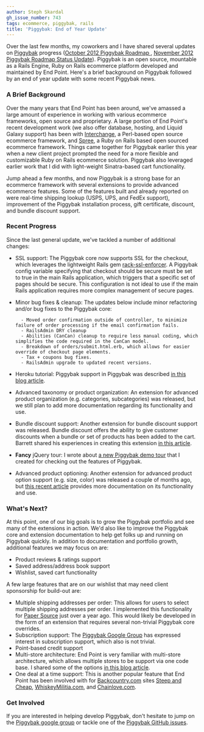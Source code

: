 ```yaml
---
author: Steph Skardal
gh_issue_number: 743
tags: ecommerce, piggybak, rails
title: 'Piggybak: End of Year Update'
---
```


Over the last few months, my coworkers and I have shared several updates on [Piggybak](http://www.piggybak.org/) progress ([October 2012 Piggybak Roadmap ](http://blog.endpoint.com/2012/10/piggybak-roadmap.html), [November 2012 Piggybak Roadmap Status Update](http://blog.endpoint.com/2012/11/piggybak-roadmap-status-update.html)).  Piggybak is an open source, mountable as a Rails Engine, Ruby on Rails ecommerce platform developed and maintained by End Point. Here's a brief background on Piggybak followed by an end of year update with some recent Piggybak news.

### A Brief Background

Over the many years that End Point has been around, we've amassed a large amount of experience in working with various ecommerce frameworks, open source and proprietary. A large portion of End Point's recent development work (we also offer database, hosting, and Liquid Galaxy support) has been with [Interchange](http://www.icdevgroup.org/), a Perl-based open source ecommerce framework, and [Spree](http://spreecommerce.com/), a Ruby on Rails based open sourced ecommerce framework. Things came together for Piggybak earlier this year when a new client project prompted the need for a more flexible and customizable Ruby on Rails ecommerce solution. Piggybak also leveraged earlier work that I did with light-weight Sinatra-based cart functionality.

Jump ahead a few months, and now Piggybak is a strong base for an ecommerce framework with several extensions to provide advanced ecommerce features. Some of the features built and already reported on were real-time shipping lookup (USPS, UPS, and FedEx support), improvement of the Piggybak installation process, gift certificate, discount, and bundle discount support.

### Recent Progress

Since the last general update, we've tackled a number of additional changes:

- SSL support: The Piggybak core now supports SSL for the checkout, which leverages the lightweight Rails gem [rack-ssl-enforcer](https://github.com/tobmatth/rack-ssl-enforcer). A Piggybak config variable specifying that checkout should be secure must be set to true in the main Rails application, which triggers that a specific set of pages should be secure. This configuration is not ideal to use if the main Rails application requires more complex management of secure pages.
- Minor bug fixes &amp; cleanup: The updates below include minor refactoring and/or bug fixes to the Piggybak core:

        - Moved order confirmation outside of controller, to minimize failure of order processing if the email confirmation fails.
        - RailsAdmin DRY cleanup
        - Abilities (CanCan) cleanup to require less manual coding, which simplifies the code required in the CanCan model.
        - Breakdown of orders/submit.html.erb, which allows for easier override of checkout page elements.
        - Tax + coupons bug fixes.
        - RailsAdmin upgrade to updated recent versions.

- Heroku tutorial: Piggybak support in Piggybak was described [in this blog article](http://blog.endpoint.com/2012/11/piggybak-on-heroku.html).
- Advanced taxonomy or product organization: An extension for advanced product organization (e.g. categories, subcategories) was released, but we still plan to add more documentation regarding its functionality and use.
- Bundle discount support: Another extension for bundle discount support was released. Bundle discount offers the ability to give customer discounts when a bundle or set of products has been added to the cart. Barrett shared his experiences in creating this extension [in this article](http://blog.endpoint.com/2012/12/piggybak-extensions-basic-how-to-guide.html).
- **Fancy** jQuery tour: I wrote about [a new Piggybak demo tour](http://blog.endpoint.com/2012/12/interactive-piggybak-demo-tour.html) that I created for checking out the features of Piggybak.
- Advanced product optioning: Another extension for advanced product option support (e.g. size, color) was released a couple of months ago, but [this recent article](http://blog.endpoint.com/2012/12/advanced-product-options-variants-in.html) provides more documentation on its functionality and use.

### What's Next?

At this point, one of our big goals is to grow the Piggybak portfolio and see many of the extensions in action. We'd also like to improve the Piggybak core and extension documentation to help get folks up and running on Piggybak quickly. In addition to documentation and portfolio growth, additional features we may focus on are:

- Product reviews &amp; ratings support
- Saved address/address book support
- Wishlist, saved cart functionality

A few large features that are on our wishlist that may need client sponsorship for build-out are:

- Multiple shipping addresses per order: This allows for users to select multiple shipping addresses per order. I implemented this functionality for [Paper Source](http://www.paper-source.com/) just over a year ago. This would likely be developed in the form of an extension that requires several non-trivial Piggybak core overrides.
- Subscription support: The [Piggybak Google Group](https://groups.google.com/forum/?fromgroups#!forum/piggybak) has expressed interest in subscription support, which also is not trivial.
- Point-based credit support
- Multi-store architecture: End Point is very familiar with multi-store architecture, which allows multiple stores to be support via one code base. I shared some of the options [in this blog article](http://blog.endpoint.com/2012/02/multi-store-architecture-ecommerce.html).
- One deal at a time support: This is another popular feature that End Point has been involved with for [Backcountry.com](http://www.backcountry.com/) sites [Steep and Cheap](http://www.steepandcheap.com/), [WhiskeyMilitia.com](http://www.whiskeymilitia.com/), and [Chainlove.com](http://www.chainlove.com/).

### Get Involved

If you are interested in helping develop Piggybak, don't hesitate to jump on the [Piggybak google group](https://groups.google.com/forum/?fromgroups#!forum/piggybak) or tackle one of the [Piggybak GitHub issues](https://github.com/piggybak/piggybak/issues).
